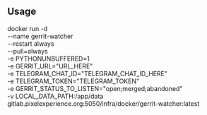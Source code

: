 ## Usage

docker run -d \
    --name gerrit-watcher \
    --restart always \
    --pull=always \
    -e PYTHONUNBUFFERED=1 \
    -e GERRIT_URL="URL_HERE" \
    -e TELEGRAM_CHAT_ID="TELEGRAM_CHAT_ID_HERE" \
    -e TELEGRAM_TOKEN="TELEGRAM_TOKEN" \
    -e GERRIT_STATUS_TO_LISTEN="open;merged;abandoned" \
    -v LOCAL_DATA_PATH:/app/data \
    gitlab.pixelexperience.org:5050/infra/docker/gerrit-watcher:latest